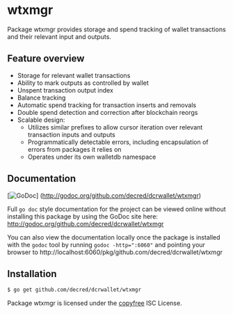 wtxmgr
======

Package wtxmgr provides storage and spend tracking of wallet transactions and
their relevant input and outputs.

## Feature overview

- Storage for relevant wallet transactions
- Ability to mark outputs as controlled by wallet
- Unspent transaction output index
- Balance tracking
- Automatic spend tracking for transaction inserts and removals
- Double spend detection and correction after blockchain reorgs
- Scalable design:
  - Utilizes similar prefixes to allow cursor iteration over relevant transaction
    inputs and outputs
  - Programmatically detectable errors, including encapsulation of errors from
    packages it relies on
  - Operates under its own walletdb namespace
    
## Documentation

[![GoDoc](https://godoc.org/github.com/decred/dcrwallet/wtxmgr?status.png)]
(http://godoc.org/github.com/decred/dcrwallet/wtxmgr)

Full `go doc` style documentation for the project can be viewed online without
installing this package by using the GoDoc site here:
http://godoc.org/github.com/decred/dcrwallet/wtxmgr

You can also view the documentation locally once the package is installed with
the `godoc` tool by running `godoc -http=":6060"` and pointing your browser to
http://localhost:6060/pkg/github.com/decred/dcrwallet/wtxmgr

## Installation

```bash
$ go get github.com/decred/dcrwallet/wtxmgr
```

Package wtxmgr is licensed under the [copyfree](http://copyfree.org) ISC
License.

